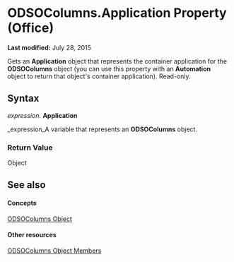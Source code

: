 
# ODSOColumns.Application Property (Office)

 **Last modified:** July 28, 2015

Gets an  **Application** object that represents the container application for the **ODSOColumns** object (you can use this property with an **Automation** object to return that object's container application). Read-only.

## Syntax

 _expression_. **Application**

 _expression_A variable that represents an  **ODSOColumns** object.


### Return Value

Object


## See also


#### Concepts


 [ODSOColumns Object](eaac6cd2-45ff-72ea-c9c9-a22f24214756.md)
#### Other resources


 [ODSOColumns Object Members](acb82ad1-eef7-2b24-38f6-9dbc22228ee5.md)
